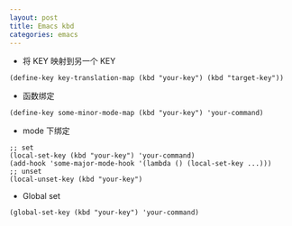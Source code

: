 ```yaml
---
layout: post
title: Emacs kbd
categories: emacs
---
```



+ 将 KEY 映射到另一个 KEY

```elisp
(define-key key-translation-map (kbd "your-key") (kbd "target-key"))
```

+ 函数绑定

```elisp
(define-key some-minor-mode-map (kbd "your-key") 'your-command)
```

+ mode 下绑定

```elisp
;; set
(local-set-key (kbd "your-key") 'your-command)
(add-hook 'some-major-mode-hook '(lambda () (local-set-key ...)))
;; unset
(local-unset-key (kbd "your-key")
```

+ Global set

```elisp
(global-set-key (kbd "your-key") 'your-command)
```

